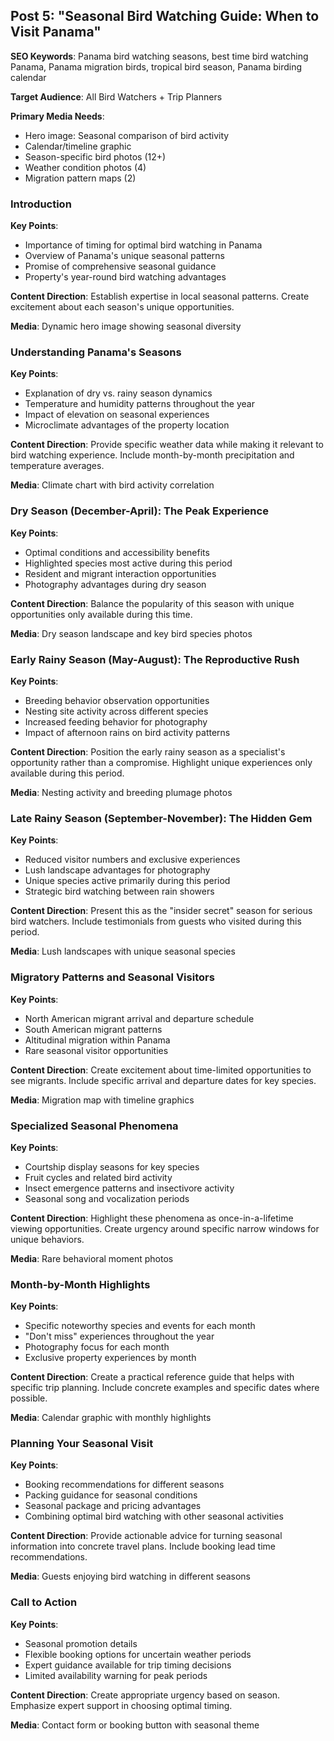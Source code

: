 ## Post 5: "Seasonal Bird Watching Guide: When to Visit Panama"

**SEO Keywords**: Panama bird watching seasons, best time bird watching Panama, Panama migration birds, tropical bird season, Panama birding calendar

**Target Audience**: All Bird Watchers + Trip Planners

**Primary Media Needs**:
- Hero image: Seasonal comparison of bird activity
- Calendar/timeline graphic
- Season-specific bird photos (12+)
- Weather condition photos (4)
- Migration pattern maps (2)

### Introduction
**Key Points**:
- Importance of timing for optimal bird watching in Panama
- Overview of Panama's unique seasonal patterns
- Promise of comprehensive seasonal guidance
- Property's year-round bird watching advantages

**Content Direction**: Establish expertise in local seasonal patterns. Create excitement about each season's unique opportunities.

**Media**: Dynamic hero image showing seasonal diversity

### Understanding Panama's Seasons
**Key Points**:
- Explanation of dry vs. rainy season dynamics
- Temperature and humidity patterns throughout the year
- Impact of elevation on seasonal experiences
- Microclimate advantages of the property location

**Content Direction**: Provide specific weather data while making it relevant to bird watching experience. Include month-by-month precipitation and temperature averages.

**Media**: Climate chart with bird activity correlation

### Dry Season (December-April): The Peak Experience
**Key Points**:
- Optimal conditions and accessibility benefits
- Highlighted species most active during this period
- Resident and migrant interaction opportunities
- Photography advantages during dry season

**Content Direction**: Balance the popularity of this season with unique opportunities only available during this time.

**Media**: Dry season landscape and key bird species photos

### Early Rainy Season (May-August): The Reproductive Rush
**Key Points**:
- Breeding behavior observation opportunities
- Nesting site activity across different species
- Increased feeding behavior for photography
- Impact of afternoon rains on bird activity patterns

**Content Direction**: Position the early rainy season as a specialist's opportunity rather than a compromise. Highlight unique experiences only available during this period.

**Media**: Nesting activity and breeding plumage photos

### Late Rainy Season (September-November): The Hidden Gem
**Key Points**:
- Reduced visitor numbers and exclusive experiences
- Lush landscape advantages for photography
- Unique species active primarily during this period
- Strategic bird watching between rain showers

**Content Direction**: Present this as the "insider secret" season for serious bird watchers. Include testimonials from guests who visited during this period.

**Media**: Lush landscapes with unique seasonal species

### Migratory Patterns and Seasonal Visitors
**Key Points**:
- North American migrant arrival and departure schedule
- South American migrant patterns
- Altitudinal migration within Panama
- Rare seasonal visitor opportunities

**Content Direction**: Create excitement about time-limited opportunities to see migrants. Include specific arrival and departure dates for key species.

**Media**: Migration map with timeline graphics

### Specialized Seasonal Phenomena
**Key Points**:
- Courtship display seasons for key species
- Fruit cycles and related bird activity
- Insect emergence patterns and insectivore activity
- Seasonal song and vocalization periods

**Content Direction**: Highlight these phenomena as once-in-a-lifetime viewing opportunities. Create urgency around specific narrow windows for unique behaviors.

**Media**: Rare behavioral moment photos

### Month-by-Month Highlights
**Key Points**:
- Specific noteworthy species and events for each month
- "Don't miss" experiences throughout the year
- Photography focus for each month
- Exclusive property experiences by month

**Content Direction**: Create a practical reference guide that helps with specific trip planning. Include concrete examples and specific dates where possible.

**Media**: Calendar graphic with monthly highlights

### Planning Your Seasonal Visit
**Key Points**:
- Booking recommendations for different seasons
- Packing guidance for seasonal conditions
- Seasonal package and pricing advantages
- Combining optimal bird watching with other seasonal activities

**Content Direction**: Provide actionable advice for turning seasonal information into concrete travel plans. Include booking lead time recommendations.

**Media**: Guests enjoying bird watching in different seasons

### Call to Action
**Key Points**:
- Seasonal promotion details
- Flexible booking options for uncertain weather periods
- Expert guidance available for trip timing decisions
- Limited availability warning for peak periods

**Content Direction**: Create appropriate urgency based on season. Emphasize expert support in choosing optimal timing.

**Media**: Contact form or booking button with seasonal theme 